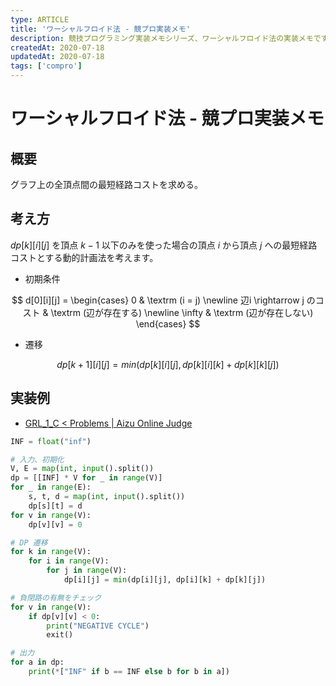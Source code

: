 ```yaml
---
type: ARTICLE
title: 'ワーシャルフロイド法 - 競プロ実装メモ'
description: 競技プログラミング実装メモシリーズ、ワーシャルフロイド法の実装メモです。
createdAt: 2020-07-18
updatedAt: 2020-07-18
tags: ['compro']
---
```


# ワーシャルフロイド法 - 競プロ実装メモ

## 概要

グラフ上の全頂点間の最短経路コストを求める。

## 考え方

$dp[k][i][j]$ を頂点 $k - 1$ 以下のみを使った場合の頂点 $i$ から頂点 $j$ への最短経路コストとする動的計画法を考えます。

- 初期条件

$$
d[0][i][j] =
  \begin{cases}
    0 & \textrm (i = j) \newline
    辺i \rightarrow j のコスト & \textrm (辺が存在する) \newline
    \infty & \textrm (辺が存在しない)
  \end{cases}
$$

- 遷移

$$
dp[k + 1][i][j] = min(dp[k][i][j], dp[k][i][k] + dp[k][k][j])
$$

## 実装例

- [GRL_1_C < Problems | Aizu Online Judge](https://onlinejudge.u-aizu.ac.jp/problems/GRL_1_C)

```python
INF = float("inf")

# 入力、初期化
V, E = map(int, input().split())
dp = [[INF] * V for _ in range(V)]
for _ in range(E):
    s, t, d = map(int, input().split())
    dp[s][t] = d
for v in range(V):
    dp[v][v] = 0

# DP 遷移
for k in range(V):
    for i in range(V):
        for j in range(V):
            dp[i][j] = min(dp[i][j], dp[i][k] + dp[k][j])

# 負閉路の有無をチェック
for v in range(V):
    if dp[v][v] < 0:
        print("NEGATIVE CYCLE")
        exit()

# 出力
for a in dp:
    print(*["INF" if b == INF else b for b in a])
```
